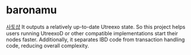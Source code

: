 # baronamu
[사토샵](https://store.btcmap.kr/stores/Bitcoin_Mini_Conference/)
It outputs a relatively up-to-date Utreexo state. 
So this project helps users running UtreexoD or other compatible implementations start their nodes faster. 
Additionally, it separates IBD code from transaction handling code, reducing overall complexity.
